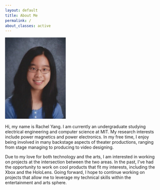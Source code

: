 ```yaml
---
layout: default
title: About Me
permalink: /
about_classes: active
---
```


<img src="/assets/images/about_me/headshot.JPG" width="200" class="left" alt="alt text">

Hi, my name is Rachel Yang. I am currently an undergraduate studying electrical engineering and computer science at MIT. My research interests include power magnetics and power electronics. In my free time, I enjoy being involved in many backstage aspects of theater productions, ranging from stage managing to producing to video designing. 

Due to my love for both technology and the arts, I am interested in working on projects at the intersection between the two areas. In the past, I've had the opportunity to work on cool products that fit my interests, including the Xbox and the HoloLens. Going forward, I hope to continue working on projects that allow me to leverage my technical skills within the entertainment and arts sphere.

<!--This is sample home page content. If you want to include links, they look like
this: [I am a link](https://www.google.com).-->

<div class="clear"></div>
